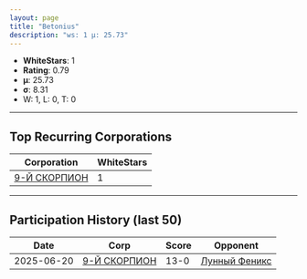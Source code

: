 ```yaml
---
layout: page
title: "Betonius"
description: "ws: 1 μ: 25.73"
---
```

- **WhiteStars**: 1
- **Rating**: 0.79
- **μ**: 25.73  
- **σ**: 8.31
- W: 1, L: 0, T: 0

---

## Top Recurring Corporations

| Corporation | WhiteStars |
| --- | --- |
| [9\-Й СКОРПИОН](https://ws.tsl.rocks/corp/5ad79ec30d5d805635609e2b1e1cf5f399486c1d57f6101cb6015afbd50f5913/) | 1 |

---

## Participation History (last 50)

| Date | Corp | Score | Opponent |
| --- | --- | --- | --- |
| 2025-06-20 | [9\-Й СКОРПИОН](https://ws.tsl.rocks/corp/5ad79ec30d5d805635609e2b1e1cf5f399486c1d57f6101cb6015afbd50f5913/) | 13-0 | [Лунный Феникс](https://ws.tsl.rocks/corp/457b7f76314e0ee24752aaf2396afac9027cfbdcca2a9863add962250ccbf389/) |